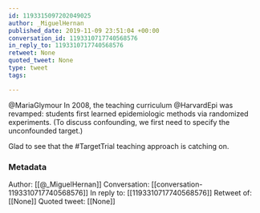 ```yaml
---
id: 1193315097202049025
author: _MiguelHernan
published_date: 2019-11-09 23:51:04 +00:00
conversation_id: 1193310717740568576
in_reply_to: 1193310717740568576
retweet: None
quoted_tweet: None
type: tweet
tags:

---
```


@MariaGlymour In 2008, the teaching curriculum @HarvardEpi was revamped: students first learned epidemiologic methods via randomized experiments. (To discuss confounding, we first need to specify the unconfounded target.)

Glad to see that the #TargetTrial teaching approach is catching on.

### Metadata

Author: [[@_MiguelHernan]]
Conversation: [[conversation-1193310717740568576]]
In reply to: [[1193310717740568576]]
Retweet of: [[None]]
Quoted tweet: [[None]]
